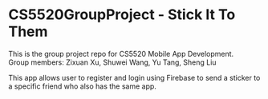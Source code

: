 # CS5520GroupProject - Stick It To Them

This is the group project repo for CS5520 Mobile App Development.  
Group members: Zixuan Xu, Shuwei Wang, Yu Tang, Sheng Liu

This app allows user to register and login using Firebase to send a sticker to a specific friend who also has the same app.